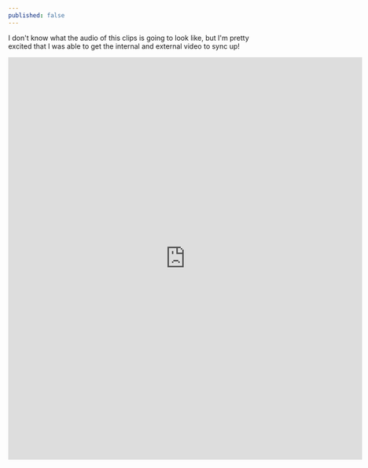 ```yaml
---
published: false
---
```


I don't know what the audio of this clips is going to look like, but I'm pretty excited that I was able to get the internal and external video to sync up!

<iframe width="720" height="820" src="http://viewsync.net/watch?v=8j3oBjRIN9w&t=18&v=vz3LC3_VVLk&t=16&mode=solo" frameborder="0" allowfullscreen></iframe>